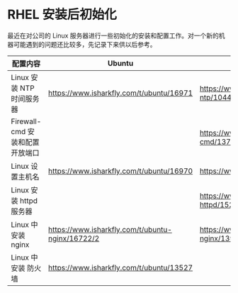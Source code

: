 # RHEL 安装后初始化

最近在对公司的 Linux 服务器进行一些初始化的安装和配置工作。对一个新的机器可能遇到的问题还比较多，先记录下来供以后参考。

| 配置内容                   | Ubuntu                                           | REL                                            |
|------------------------|--------------------------------------------------|------------------------------------------------|
| Linux 安装 NTP 时间服务器     | https://www.isharkfly.com/t/ubuntu/16971         | https://www.isharkfly.com/t/linux-ntp/10441    |
| Firewall-cmd 安装和配置开放端口 |                                                  | https://www.isharkfly.com/t/firewall-cmd/13715 |
| Linux 设置主机名            | https://www.isharkfly.com/t/ubuntu/16970         | https://www.isharkfly.com/t/linux/15230        |
| Linux 安装 httpd 服务器     |                                                  | https://www.isharkfly.com/t/linux-httpd/15231  |
| Linux 中安装 nginx        | https://www.isharkfly.com/t/ubuntu-nginx/16722/2 | https://www.isharkfly.com/t/linux-nginx/13951  |
| Linux 中安装 防火墙          | https://www.isharkfly.com/t/ubuntu/13527         |                                                |
